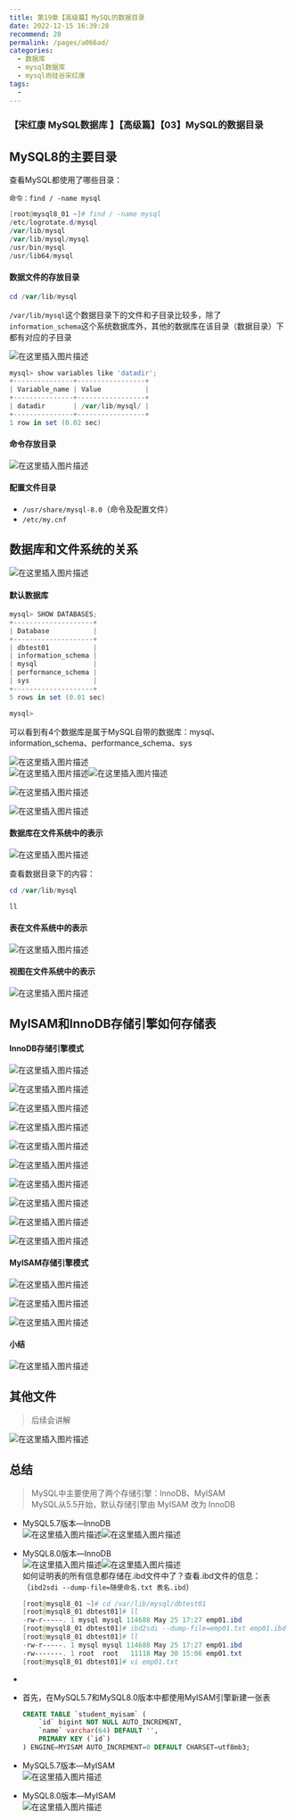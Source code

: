 ```yaml
---
title: 第19章【高级篇】MySQL的数据目录
date: 2022-12-15 16:39:28
recommend: 20
permalink: /pages/a066ad/
categories:
  - 数据库
  - mysql数据库
  - mysql尚硅谷宋红康
tags:
  -
---
```


### 【宋红康 MySQL数据库 】【高级篇】【03】MySQL的数据目录

## MySQL8的主要目录

查看MySQL都使用了哪些目录：

```
命令：find / -name mysql
```

```powershell
[root@mysql8_01 ~]# find / -name mysql
/etc/logrotate.d/mysql
/var/lib/mysql
/var/lib/mysql/mysql
/usr/bin/mysql
/usr/lib64/mysql

```

#### 数据文件的存放目录

```powershell
cd /var/lib/mysql
```

`/var/lib/mysql`这个数据目录下的文件和子目录比较多，除了`information_schema`这个系统数据库外，其他的数据库在该目录（数据目录）下都有对应的子目录

![在这里插入图片描述](https://img-blog.csdnimg.cn/dcf6bd1d3a58410ab63d44e251342b8f.png)

```powershell
mysql> show variables like 'datadir';
+---------------+-----------------+
| Variable_name | Value           |
+---------------+-----------------+
| datadir       | /var/lib/mysql/ |
+---------------+-----------------+
1 row in set (0.02 sec)

```

#### 命令存放目录

![在这里插入图片描述](https://img-blog.csdnimg.cn/3347f5877a71496cb9de7bee1364e313.png)

#### 配置文件目录

- `/usr/share/mysql-8.0`（命令及配置文件）
- `/etc/my.cnf`

## 数据库和文件系统的关系

![在这里插入图片描述](https://img-blog.csdnimg.cn/63d89631d17e4fb7a57b620ba776c0f0.png)

#### 默认数据库

```powershell
mysql> SHOW DATABASES;
+--------------------+
| Database           |
+--------------------+
| dbtest01           |
| information_schema |
| mysql              |
| performance_schema |
| sys                |
+--------------------+
5 rows in set (0.01 sec)

mysql> 

```

可以看到有4个数据库是属于MySQL自带的数据库：mysql、information\_schema、performance\_schema、sys

![在这里插入图片描述](https://img-blog.csdnimg.cn/087f35ec7e51451f89e8d5349bfcf4c8.png)  
![在这里插入图片描述](https://img-blog.csdnimg.cn/49a6f8a3bad0454abb4a5614cf8ca74f.png)![在这里插入图片描述](https://img-blog.csdnimg.cn/d95d1a1c293e492790baa0d8a98a25bf.png)

![在这里插入图片描述](https://img-blog.csdnimg.cn/3509bc2cdc8c41d3bb52dd8fc49557c2.png)

![在这里插入图片描述](https://img-blog.csdnimg.cn/862ccd914b4e43f4b90d54db4165709a.png)

#### 数据库在文件系统中的表示

![在这里插入图片描述](https://img-blog.csdnimg.cn/7b4b70793de9434b80dba0f1a4b875eb.png)

查看数据目录下的内容：

```powershell
cd /var/lib/mysql

ll
```

#### 表在文件系统中的表示

![在这里插入图片描述](https://img-blog.csdnimg.cn/e06079ef0ccd40f2839916a60552bcf1.png)

#### 视图在文件系统中的表示

![在这里插入图片描述](https://img-blog.csdnimg.cn/d5792da986fa47418e439d3d9490d992.png)

## MyISAM和InnoDB存储引擎如何存储表

#### InnoDB存储引擎模式

![在这里插入图片描述](https://img-blog.csdnimg.cn/d272c16587db4f14b2ebc7258fcb26f4.png)

![在这里插入图片描述](https://img-blog.csdnimg.cn/c92a49fb801b49af841d238619a91743.png)

![在这里插入图片描述](https://img-blog.csdnimg.cn/b09100d0e01548bca39c2a7e002993d2.png)

![在这里插入图片描述](https://img-blog.csdnimg.cn/8b987165d6304bc78f91d5d4544e9bd2.png)

![在这里插入图片描述](https://img-blog.csdnimg.cn/8232408f9fb44b319b0761de4536337e.png)

![在这里插入图片描述](https://img-blog.csdnimg.cn/d245324f545a46f48840d108346a1290.png)

![在这里插入图片描述](https://img-blog.csdnimg.cn/6da995ad24f54792b2e88c4f3f3deb62.png)

![在这里插入图片描述](https://img-blog.csdnimg.cn/2c822edf28584b92ad8f1268adad4e04.png)

![在这里插入图片描述](https://img-blog.csdnimg.cn/e6f5cba7daa7425280c472d9391d403a.png)

![在这里插入图片描述](https://img-blog.csdnimg.cn/9cbda4e4c42e41469aba049298a65efc.png)

#### MyISAM存储引擎模式

![在这里插入图片描述](https://img-blog.csdnimg.cn/8c87f02eee60489ebe4f9cb32fca0715.png)

![在这里插入图片描述](https://img-blog.csdnimg.cn/294a2a22a9664706a9ef60cfb0c6963b.png)

![在这里插入图片描述](https://img-blog.csdnimg.cn/b83cd487b775433a9beb3b17e5585bd3.png)

#### 小结

![在这里插入图片描述](https://img-blog.csdnimg.cn/872ff306831948c7942ce2bbde39e170.png)

## 其他文件

> 后续会讲解

![在这里插入图片描述](https://img-blog.csdnimg.cn/a5695d0564b645f0a1127b3f9de1ea71.png)

## 总结

> MySQL中主要使用了两个存储引擎：InnoDB、MyISAM  
> MySQL从5.5开始，默认存储引擎由 MyISAM 改为 InnoDB

- MySQL5.7版本—InnoDB  
    ![在这里插入图片描述](https://img-blog.csdnimg.cn/cf17970d52b148c790a79851c75ff03f.png)![在这里插入图片描述](https://img-blog.csdnimg.cn/3a7a77a8406c402192770e6dc515c37f.png)
    
- MySQL8.0版本—InnoDB  
    ![在这里插入图片描述](https://img-blog.csdnimg.cn/d4fba52fc0c44ca4b46ac3da56ca812f.png)![在这里插入图片描述](https://img-blog.csdnimg.cn/0a9389cdccc24a378f8251f601451919.png)  
    如何证明表的所有信息都存储在.ibd文件中了？查看.ibd文件的信息：（`ibd2sdi --dump-file=随便命名.txt 表名.ibd`）
    
    ```powershell
    [root@mysql8_01 ~]# cd /var/lib/mysql/dbtest01
    [root@mysql8_01 dbtest01]# ll
    -rw-r-----. 1 mysql mysql 114688 May 25 17:27 emp01.ibd
    [root@mysql8_01 dbtest01]# ibd2sdi --dump-file=emp01.txt emp01.ibd
    [root@mysql8_01 dbtest01]# ll
    -rw-r-----. 1 mysql mysql 114688 May 25 17:27 emp01.ibd
    -rw-------. 1 root  root   11118 May 30 15:06 emp01.txt
    [root@mysql8_01 dbtest01]# vi emp01.txt
    ```
    

-

- 首先，在MySQL5.7和MySQL8.0版本中都使用MyISAM引擎新建一张表
  
    ```sql
    CREATE TABLE `student_myisam` (
    	`id` bigint NOT NULL AUTO_INCREMENT,
    	`name` varchar(64) DEFAULT '',
    	PRIMARY KEY (`id`)
    ) ENGINE=MYISAM AUTO_INCREMENT=0 DEFAULT CHARSET=utf8mb3;
    ```
    
- MySQL5.7版本—MyISAM  
    ![在这里插入图片描述](https://img-blog.csdnimg.cn/ee0d7f7fe76943ad8c3e474357084adf.png)
    
- MySQL8.0版本—MyISAM  
    ![在这里插入图片描述](https://img-blog.csdnimg.cn/4735a3e1767d4a9093e08769ace2d2fd.png)